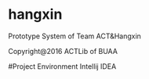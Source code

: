 # hangxin
Prototype System of Team ACT&amp;Hangxin

Copyright@2016 ACTLib of BUAA

#Project Environment
Intellij IDEA
